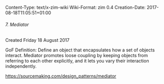Content-Type: text/x-zim-wiki
Wiki-Format: zim 0.4
Creation-Date: 2017-08-18T11:05:51+01:00

###### 7. Mediator ######
Created Friday 18 August 2017

GoF Definition:
	Define an object that encapsulates how a set of objects interact. Mediator promotes loose coupling by keeping objects from referring to each other explicitly, and it lets you vary their interaction independently.
	
https://sourcemaking.com/design_patterns/mediator

	
